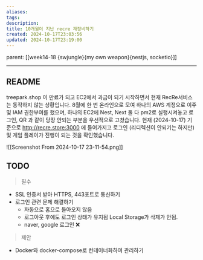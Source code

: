 ```yaml
---
aliases: 
tags: 
description:
title: 10개월이 지난 recre 재정비하기
created: 2024-10-17T23:03:56
updated: 2024-10-17T23:19:00
---
```

parent: [[week14-18 {swjungle}{my own weapon}{nestjs, socketio}]]

---

## README

treepark.shop 이 만료가 되고 EC2에서 과금이 되기 시작하면서 현재 RecRe서비스는 동작하지 않는 상황입니다. 8월에 한 번 온라인으로 모여 하나의 AWS 계정으로 이주 및 IAM 권한부여를 했으며, 하나의 EC2에 Nest, Next 둘 다 pm2로 실행시켜놓고 로그인, QR 과 같이 당장 안되는 부분을 우선적으로 고쳤습니다. 현재 (2024-10-17) 기준으로 <http://recre.store:3000> 에 들어가지고 로그인 (리디렉션이 안되기는 하지만) 및 게임 플레이가 진행이 되는 것을 확인했습니다.

![[Screenshot From 2024-10-17 23-11-54.png]]

## TODO

> 필수

- SSL 인증서 받아 HTTPS, 443포트로 통신하기
- 로그인 관련 문제 해결하기 
	- 자동으로 홈으로 돌아오지 않음
	- 로그아웃 후에도 로그인 상태가 유지됨 Local Storage가 삭제가 안됨.
	- naver, google 로그인 ❌

> 제안

- Docker와 docker-compose로 컨테이너화하여 관리하기
